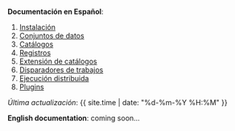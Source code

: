 **Documentación en Español**:

01. [Instalación](es/instalacion)
02. [Conjuntos de datos](es/datos)
03. [Catálogos](es/catalogos)
04. [Registros](es/registros)
05. [Extensión de catálogos](es/extensiones)
06. [Disparadores de trabajos](es/disparadores)
07. [Ejecución distribuida](es/ejecucion-distribuida)
08. [Plugins](es/plugins)

*Última actualización*: {{ site.time | date: "%d-%m-%Y %H:%M" }}

**English documentation**: coming soon...
